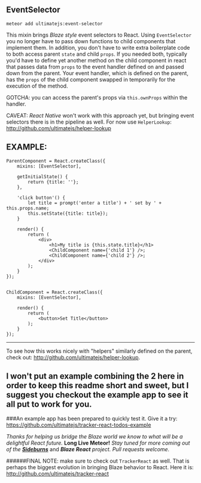 ## EventSelector

```
meteor add ultimatejs:event-selector
```

This mixin brings *Blaze style* event selectors to React. Using `EventSelector` you no longer have to pass down functions to child components that implement them. In addition, you don't have to write extra boilerplate code to both access parent `state` and child `props`. If you needed both, typically you'd have to define yet another method on the child component in react that passes data from `props` to the event handler defined on and passed down from the parent. Your event handler, which is defined on the parent, has the `props` of the child component swapped in temporarily for the execution of the method. 

GOTCHA: you can access the parent's props via `this.ownProps` within the handler.

CAVEAT: *React Native* won't work with this approach yet, but bringing event selectors there is in the pipeline as well. For now use `HelperLookup`: http://github.com/ultimatejs/helper-lookup

## EXAMPLE:

```
ParentComponent = React.createClass({
	mixins: [EventSelector],

	getInitialState() {
		return {title: ''};
	},

	'click button'() {
		let title = prompt('enter a title') + ' set by ' + this.props.name;
		this.setState({title: title});
	}

	render() {
		return (
			<div>
				<h1>My title is {this.state.title}</h1>
				<ChildComponent name={'child 1'} />;
				<ChildComponent name={'child 2'} />;
			</div>
		);
	}
});


ChildComponent = React.createClass({
	mixins: [EventSelector],

	render() {
		return (
			<button>Set Title</button>
		);
	}
});
```

----

To see how this works nicely with "helpers" similarly defined on the parent, check out: http://github.com/ultimatejs/helper-lookup.

I won't put an example combining the 2 here in order to keep this readme short and sweet, but I suggest you checkout the example app to see it all put to work for you. 
----
###An example app has been prepared to quickly test it. 
Give it a try: https://github.com/ultimatejs/tracker-react-todos-example

*Thanks for helping us bridge the Blaze world we know to what will be a delightful React future.* **Long Live Meteor!** *Stay tuned for more coming out of the* [***Sideburns***](https://github.com/timbrandin/blaze-react) and ***Blaze React*** *project. Pull requests welcome.*  

######FINAL NOTE: make sure to check out `TrackerReact` as well. That is perhaps the biggest evolution in bringing Blaze behavior to React. Here it is: http://github.com/ultimatejs/tracker-react
